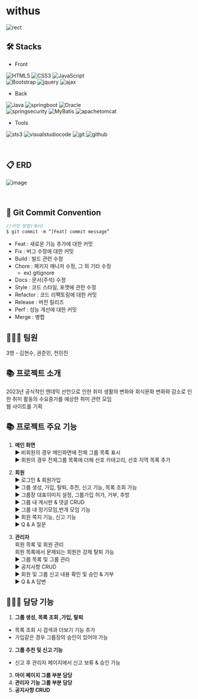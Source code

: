 # withus

![rect](https://capsule-render.vercel.app/api?type=rect&color=gradient&text=%20WU%20&fontAlign=40&fontSize=30&textBg=true&desc=With%20Us&descAlign=60&descAlignY=50)

## 🛠 Stacks

- Front
  
![HTML5](https://img.shields.io/badge/html5-E34F26?style=for-the-badge&logo=html5&logoColor=white)
![CSS3](https://img.shields.io/badge/CSS3-1572B6?style=for-the-badge&logo=CSS3&logoColor=white)
![JavaScript](https://img.shields.io/badge/JavaScript-F7DF1E?style=for-the-badge&logo=JavaScript&logoColor=white) <br>
![Bootstrap](https://img.shields.io/badge/bootstrap-7952B3?style=for-the-badge&logo=bootstrap&logoColor=white)
![jquery](https://img.shields.io/badge/jquery-0769AD?style=for-the-badge&logo=jquery&logoColor=white)
![ajax](https://img.shields.io/badge/ajax-333333?style=for-the-badge&logo=ajax&logoColor=white)
- Back
  
![Java](https://img.shields.io/badge/Java-007396.svg?&style=for-the-badge&logo=Java&logoColor=white)
![springboot](https://img.shields.io/badge/spring&nbsp;boot-6DB33F.svg?&style=for-the-badge&logo=springboot&logoColor=white)
![Oracle](https://img.shields.io/badge/Oracle-F80000.svg?&style=for-the-badge&logo=Oracle&logoColor=white) <br>
![springsecurity](https://img.shields.io/badge/spring&nbsp;security-6DB33F.svg?&style=for-the-badge&logo=springsecurity&logoColor=white)
![MyBatis](https://img.shields.io/badge/MyBatis-191A1B.svg?&style=for-the-badge&logo=MyBatis&logoColor=white)
![apachetomcat](https://img.shields.io/badge/apache&nbsp;tomcat-F8DC75.svg?&style=for-the-badge&logo=apachetomcat&logoColor=black)
- Tools

![sts3](https://img.shields.io/badge/sts3-6DB33F.svg?&style=for-the-badge&logo=sts3&logoColor=white)
![visualstudiocode](https://img.shields.io/badge/vs&nbsp;code-6DB33F.svg?&style=for-the-badge&logo=visualstudiocode&logoColor=white)
![git](https://img.shields.io/badge/git-F05032.svg?&style=for-the-badge&logo=git&logoColor=white)
![github](https://img.shields.io/badge/github-181717.svg?&style=for-the-badge&logo=github&logoColor=white)

<br>

## 📋 ERD

![image](https://github.com/kimm9803/withus/assets/118273341/4c41752e-3290-49f7-af51-a733deb88e43)

<br>

## 📌 Git Commit Convention
```jsx
//커밋 방법(예시)
$ git commit -m “[Feat] commit message”
```
- Feat : 새로운 기능 추가에 대한 커밋
- Fix : 버그 수정에 대한 커밋
- Build : 빌드 관련 수정
- Chore : 패키지 매니저 수정, 그 외 기타 수정
    - ex) gitignore
- Docs : 문서(주석) 수정
- Style : 코드 스타일, 포맷에 관한 수정
- Refactor : 코드 리팩토링에 대한 커밋
- Release : 버전 릴리즈
- Perf : 성능 개선에 대한 커밋
- Merge : 병합

## 👨‍👦‍👦 팀원
3명 - 김현수, 권준민, 전민진

## 📚 프로젝트 소개 <br/>
2023년 공식적인 엔데믹 선언으로 인한 취미 생활의 변화와 회식문화 변화와 감소로 인한 취미 활동의 수요증가를 예상한 취미 관련 모임 <br>웹 사이트를 기획  <br>
## 📚 프로젝트 주요 기능
1. **메인 화면** <br/>
▶ 비회원의 경우 메인화면에 전체 그룹 목록 표시 <br/>
▶ 회원의 경우 전체그룹 목록에 더해 선호 카테고리, 선호 지역 목록 추가 <br/>

2. **회원** <br/>
▶ 로그인 & 회원가입 <br/>
▶ 그룹 생성, 가입, 탈퇴, 추천, 신고 기능, 목록 조회 가능 <br/>
▶ 그룹장 대표이미지 설정, 그룹가입 허가, 거부, 추방 <br/>
▶ 그룹 내 게시판 &  댓글 CRUD <br/>
▶ 그룹 내 정기모임,번개 모임 기능 <br/>
▶ 회원 쪽지 기능, 신고 기능 <br/>
▶ Q & A 질문 <br/>

3. **관리자** <br/>
   회원 목록 및 회원 관리 <br/>
회원 목록에서 문제되는 회원은 강제 탈퇴 가능 <br/>
▶ 그룹 목록 및 그룹 관리 <br/>
▶ 공지사항 CRUD <br/>
▶ 회원 및 그룹 신고 내용 확인 및 승인 & 거부 <br/>
▶ Q & A 답변 <br/>

## 👨‍👦‍👦 담당 기능 <br/>
1. **그룹 생성, 목록 조회 ,가입, 탈퇴**<br/>
- 목록 조회 시 검색과 더보기 기능 추가 <br/>
- 가입같은 경우 그룹장의 승인이 있어야 가능 <br/>
2. **그룹 추천 및 신고 기능**
- 신고 후 관리자 페이지에서 신고 보류 & 승인 가능 <br/>
3. **마이 페이지 그룹 부분 담당** <br/>
4. **관리자 기능 그룹 부분 담당** <br/>
5. **공지사항 CRUD** <br/> 
